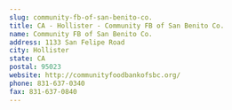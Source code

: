 ```yaml
---
slug: community-fb-of-san-benito-co.
title: CA - Hollister - Community FB of San Benito Co.
name: Community FB of San Benito Co.
address: 1133 San Felipe Road
city: Hollister
state: CA
postal: 95023
website: http://communityfoodbankofsbc.org/
phone: 831-637-0340
fax: 831-637-0840
---
```

